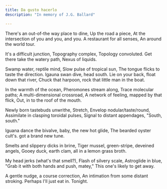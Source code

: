 ```yaml
---
title: Da gusto hacerlo
description: "In memory of J.G. Ballard"

---
```



There's an out-of-the way place to dine,
Up the road a piece,
At the intersection of you and you, and you.
A restaurant for all senses,
An around the world tour.

It's a difficult junction,
Topography complex,
Topology convoluted.
Get there take the watery path,
Nexus of liquids.

Swamp water, reptile mind,
Slow pulse of tropical sun,
The tongue flicks to taste the direction.
Igauna swan dive, head south.
Lie on your back, float down that river,
Chuck that harpoon, rock that little man in the boat.

In the warmth of the ocean,
Pheromones stream along,
Trace molecular paths;
A multi-dimensional crossroad,
A network of feeling, mapped by that flick,
Out, in to the roof of the mouth.

Newly born tastebuds unwrithe,
Stretch,
Envelop nodular/taste/round,
Assimilate in clasping toroidal pulses,
Signal to distant appendages, "South, south."

Iguana dance the bivalve, baby,
the new hot glide,
The bearded oyster cult's.
got a brand new tune.

Smelts and slippery dicks in brine,
Tiger mussel, green-stripe, deveined angels,
Gooey duck, earth clam,
all in a lemon grass broth.

My head jerks (what's that smell?),
Flash of silvery scale,
Astroglide in blue,
"Grab it with both hands and push, matey,"
This one's likely to get away.

A gentle nudge, a course correction,
An intimation from some distant stroking.
Perhaps I'll just eat in.
Tonight.